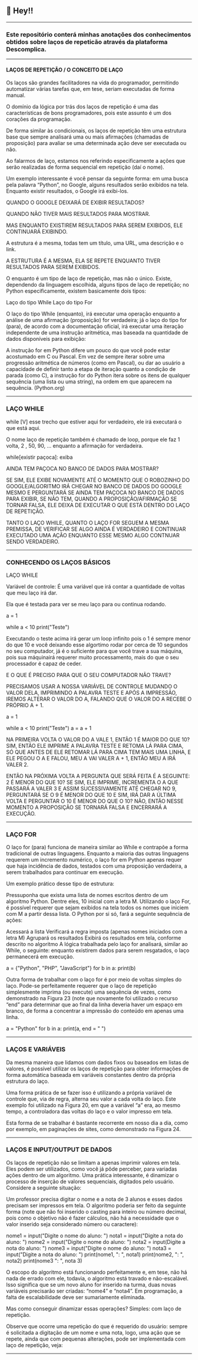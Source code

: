  ## 📣 Hey!!

---

### Este repositório conterá minhas anotações dos conhecimentos obtidos sobre laços de repeticão através da plataforma Descomplica.

---

#### LAÇOS DE REPETIÇÃO / O CONCEITO DE LAÇO

Os laços são grandes facilitadores na vida do programador, permitindo automatizar várias tarefas que, em tese, seriam executadas de forma manual.

O domínio da lógica por trás dos laços de repetição é uma das características de bons programadores, pois este assunto é um dos corações da programação. 

De forma similar às condicionais, os laços de repetição têm uma estrutura base que sempre analisará uma ou mais afirmações (chamadas de proposição) para avaliar se uma determinada ação deve ser executada ou não.

Ao falarmos de laço, estamos nos referindo especificamente a ações que serão realizadas de forma sequencial em repetição (daí o nome).

Um exemplo interessante é você pensar da seguinte forma: em uma busca pela palavra “Python”, no Google, alguns resultados serão exibidos na tela. Enquanto existir resultados, o Google irá exibi-los.

QUANDO O GOOGLE DEIXARÁ DE EXIBIR RESULTADOS?

QUANDO NÃO TIVER MAIS RESULTADOS PARA MOSTRAR.

MAS ENQUANTO EXISTIREM RESULTADOS PARA SEREM EXIBIDOS, ELE CONTINUARÁ EXIBINDO.

A estrutura é a mesma, todas tem um título, uma URL, uma descrição e o link.

A ESTRUTURA É A MESMA, ELA SE REPETE ENQUANTO TIVER RESULTADOS PARA SEREM EXIBIDOS.

O enquanto é um tipo de laço de repetição, mas não o único. Existe, dependendo da linguagem escolhida, alguns tipos de laço de repetição; no Python especificamente, existem basicamente dois tipos:

Laço do tipo While
Laço do tipo For

O laço do tipo While (enquanto), irá executar uma operação enquanto a análise de uma afirmação (proposição) for verdadeira; já o laço do tipo for (para), de acordo com a documentação oficial, irá executar uma iteração independente de uma instrução aritmética, mas baseada na quantidade de dados disponíveis para exibição:

A instrução for em Python difere um pouco do que você pode estar acostumado em C ou Pascal. Em vez de sempre iterar sobre uma progressão aritmética de números (como em Pascal), ou dar ao usuário a capacidade de definir tanto a etapa de iteração quanto a condição de parada (como C), a instrução for do Python itera sobre os itens de qualquer sequência (uma lista ou uma string), na ordem em que aparecem na sequência. (Python.org)

---

### LAÇO WHILE

while [V] esse trecho que estiver aqui for verdadeiro, ele irá executará
o que está aqui.

O nome laço de repetição também é chamado de loop, porque ele faz 1 volta, 2 , 50, 90, ... enquanto a afirmação for verdadeira.

while[existir paçoca]:
exiba

AINDA TEM PAÇOCA NO BANCO DE DADOS PARA MOSTRAR?

SE SIM, ELE EXIBE NOVAMENTE ATÉ O MOMENTO QUE O ROBOZINHO DO GOOGLE/ALGORITMO IRÁ CHEGAR NO BANCO DE DADOS DO GOOGLE MESMO E PERGUNTARÁ SE AINDA TEM PAÇOCA NO BANCO DE DADOS PARA EXIBIR, SE NÃO TEM, QUANDO A PROPOSIÇÃO/AFIRMAÇÃO SE TORNAR FALSA, ELE DEIXA DE EXECUTAR O QUE ESTÁ DENTRO DO LAÇO DE REPETIÇÃO.

TANTO O LAÇO WHILE, QUANTO O LAÇO FOR SEGUEM A MESMA PREMISSA, DE VERIFICAR SE ALGO AINDA É VERDADEIRO E CONTINUAR EXECUTADO UMA AÇÃO ENQUANTO ESSE MESMO ALGO CONTNUAR SENDO VERDADEIRO.

---

### CONHECENDO OS LAÇOS BÁSICOS

LAÇO WHILE

Variável de controle: É uma variável que irá contar a quantidade de voltas que meu laço irá dar.

Ela que é testada para ver se meu laço para ou continua rodando.

a = 1

while a < 10
    print("Teste")

Executando o teste acima irá gerar um loop infinito pois o 1 é sempre menor do que 10 e você deixando esse algortimo rodar por cerca de 10 segundos no seu computador, já é o suficiente para que você trave a sua máquina, pois sua máquinairá requerer muito processamento, mais do que o seu processador é capaz de ceder.

E O QUE É PRECISO PARA QUE O SEU COMPUTADOR NÃO TRAVE?

PRECISAMOS USAR A NOSSA VARIÁVEL DE CONTROLE MUDANDO O VALOR DELA, IMPRIMINDO A PALAVRA TESTE E APÓS A IMPRESSÃO, IREMOS ALTERAR O VALOR DO A, FALANDO QUE O VALOR DO A RECEBE O PRÓPRIO A + 1.

a = 1

while a < 10
    print("Teste")
    a = a + 1

NA PRIMEIRA VOLTA O VALOR DO A VALE 1, ENTÃO 1 É MAIOR DO QUE 10? SIM, ENTÃO ELE IMPRIME A PALAVRA TESTE E RETOMA LÁ PARA CIMA, SÓ QUE ANTES DE ELE RETOMAR LÁ PARA CIMA TEM MAIS UMA LINHA, E ELE PEGOU O A E FALOU, MEU A VAI VALER A + 1, ENTÃO MEU A IRÁ VALER 2.

ENTÃO NA PRÓXIMA VOLTA A PERGUNTA QUE SERÁ FEITA É A SEGUINTE: 2 É MENOR DO QUE 10? SE SIM, ELE IMPRIME, INCREMENTA O A QUE PASSARÁ A VALER 3 E ASSIM SUCESSIVAMENTE ATÉ CHEGAR NO 9, PERGUNTARÁ SE O 9 É MENOR DO QUE 10 E SIM, IRÁ DAR A ÚLTIMA VOLTA E PERGUNTAR O 10 É MENOR DO QUE O 10? NÃO, ENTÃO NESSE MOMENTO A PROPOSIÇÃO SE TORNARÁ FALSA E ENCERRARÁ A EXECUÇÃO.

---

### LAÇO FOR

O laço for (para) funciona de maneira similar ao While e contrapõe a forma tradicional de outras linguagens. Enquanto a maioria das outras linguagens requerem um incremento numérico, o laço for em Python apenas requer que haja incidência de dados, testados com uma proposição verdadeira,  a serem trabalhados para continuar em execução.

Um exemplo prático desse tipo de estrutura:

Pressuponha que exista uma lista de nomes escritos dentro de um algoritmo Python. Dentre eles, 10 inicial com a letra M. Utilizando o laço For, é possível requerer que sejam exibidos na tela todos os nomes que iniciem com M a partir dessa lista. O Python por si só, fará a seguinte sequência de ações:

Acessará a lista
Verificará a regra imposta (apenas nomes iniciados com a letra M)
Agrupará os resultados
Exibirá os resultados em tela, conforme descrito no algoritmo
A lógica trabalhada pelo laço for analisará, similar ao While, o seguinte: enquanto existirem dados para serem resgatados, o laço permanecerá em execução.

a = {"Python", "PHP", "JavaScript"}
for b in a:
    print(b)

Outra forma de trabalhar com o laço for é por meio de voltas simples do laço. Pode-se perfeitamente requerer que o laço de repetição simplesmente imprima (ou execute) uma sequência de vezes, como demonstrado na Figura 23 (note que novamente foi utilizado o recurso “end” para determinar que ao final da linha deveria haver um espaço em branco, de forma a concentrar a impressão do conteúdo em apenas uma linha.

a = "Python"
for b in a:
    print(a, end = " ")

---

### LAÇOS E VARIÁVEIS

Da mesma maneira que lidamos com dados fixos ou baseados em listas de valores, é possível utilizar os laços de repetição para obter informações de forma automática baseada em variáveis constantes dentro da própria estrutura do laço.

Uma forma prática de se fazer isso é utilizando a própria variável de controle que, via de regra, alterna seu valor a cada volta do laço. Este exemplo foi utilizado na Figura 20, em que a variável “a” era, ao mesmo tempo, a controladora das voltas do laço e o valor impresso em tela.

Esta forma de se trabalhar é bastante recorrente em nosso dia a dia, como por exemplo, em paginações de sites, como demonstrado na Figura 24.

---

### LAÇOS E INPUT/OUTPUT DE DADOS

Os laços de repetição não se limitam a apenas imprimir valores em tela. Eles podem ser utilizados, como você já pôde perceber, para variadas ações dentro de um algoritmo. Uma prática interessante, é dinamizar o processo de inserção de valores sequenciais, digitados pelo usuário. Considere a seguinte situação:

Um professor precisa digitar o nome e a nota de 3 alunos e esses dados precisam ser impressos em tela. O algoritmo poderia ser feito da seguinte forma (note que não foi inserido o casting para inteiro ou número decimal, pois como o objetivo não é fazer cálculos, não há a necessidade que o valor inserido seja considerado número ou caractere):

nome1 = input("Digite o nome do aluno: ")
nota1 = input("Digite a nota do aluno: ")
nome2 = input("Digite o nome do aluno: ")
nota2 = input(Digite a nota do aluno: ")
nome3 = input("Digite o nome do aluno: ")
nota3 = input("Digite a nota do aluno: ")
print(nome1, ": ", nota1)
print(nome2, ": ", nota2)
print(nome3 ": ", nota 3)

O escopo do algoritmo está funcionando perfeitamente e, em tese, não há nada de errado com ele, todavia, o algoritmo está travado e não-escalável. Isso significa que se um novo aluno for inserido na turma, duas novas variáveis precisarão ser criadas: “nome4” e “nota4”. Em programação, a falta de escalabilidade deve ser sumariamente eliminada.

Mas como conseguir dinamizar essas operações? Simples: com laço de repetição.

Observe que ocorre uma repetição do que é requerido do usuário: sempre é solicitada a digitação de um nome e uma nota, logo, uma ação que se repete, ainda que com pequenas alterações, pode ser implementada com laço de repetição, veja:

---



































